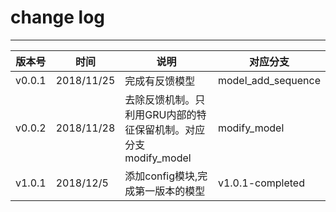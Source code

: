 # change log

---

|版本号|时间|说明|对应分支|
|------|------|------|------|
|v0.0.1|2018/11/25|完成有反馈模型|model_add_sequence|
|v0.0.2|2018/11/28|去除反馈机制。只利用GRU内部的特征保留机制。对应分支modify_model|modify_model|
|v1.0.1|2018/12/5|添加config模块,完成第一版本的模型|v1.0.1-completed|